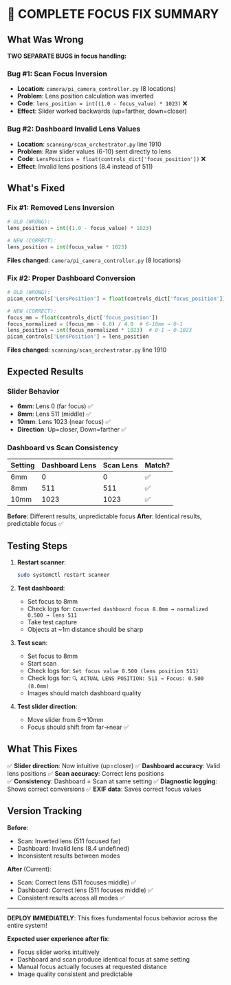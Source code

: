 # 🎯 COMPLETE FOCUS FIX SUMMARY

## What Was Wrong

**TWO SEPARATE BUGS in focus handling:**

### Bug #1: Scan Focus Inversion
- **Location**: `camera/pi_camera_controller.py` (8 locations)
- **Problem**: Lens position calculation was inverted
- **Code**: `lens_position = int((1.0 - focus_value) * 1023)` ❌
- **Effect**: Slider worked backwards (up=farther, down=closer)

### Bug #2: Dashboard Invalid Lens Values
- **Location**: `scanning/scan_orchestrator.py` line 1910  
- **Problem**: Raw slider values (6-10) sent directly to lens
- **Code**: `LensPosition = float(controls_dict['focus_position'])` ❌
- **Effect**: Invalid lens positions (8.4 instead of 511)

## What's Fixed

### Fix #1: Removed Lens Inversion
```python
# OLD (WRONG):
lens_position = int((1.0 - focus_value) * 1023)

# NEW (CORRECT):
lens_position = int(focus_value * 1023)
```

**Files changed**: `camera/pi_camera_controller.py` (8 locations)

### Fix #2: Proper Dashboard Conversion
```python
# OLD (WRONG):
picam_controls['LensPosition'] = float(controls_dict['focus_position'])

# NEW (CORRECT):
focus_mm = float(controls_dict['focus_position'])
focus_normalized = (focus_mm - 6.0) / 4.0  # 6-10mm → 0-1
lens_position = int(focus_normalized * 1023)  # 0-1 → 0-1023
picam_controls['LensPosition'] = lens_position
```

**Files changed**: `scanning/scan_orchestrator.py` line 1910

## Expected Results

### Slider Behavior
- **6mm**: Lens 0 (far focus) ✅
- **8mm**: Lens 511 (middle) ✅  
- **10mm**: Lens 1023 (near focus) ✅
- **Direction**: Up=closer, Down=farther ✅

### Dashboard vs Scan Consistency
| Setting | Dashboard Lens | Scan Lens | Match? |
|---------|---------------|-----------|--------|
| 6mm | 0 | 0 | ✅ |
| 8mm | 511 | 511 | ✅ |
| 10mm | 1023 | 1023 | ✅ |

**Before**: Different results, unpredictable focus
**After**: Identical results, predictable focus ✅

## Testing Steps

1. **Restart scanner**: 
   ```bash
   sudo systemctl restart scanner
   ```

2. **Test dashboard**:
   - Set focus to 8mm
   - Check logs for: `Converted dashboard focus 8.0mm → normalized 0.500 → lens 511`
   - Take test capture
   - Objects at ~1m distance should be sharp

3. **Test scan**:
   - Set focus to 8mm  
   - Start scan
   - Check logs for: `Set focus value 0.500 (lens position 511)`
   - Check logs for: `🔍 ACTUAL LENS POSITION: 511 → Focus: 0.500 (8.0mm)`
   - Images should match dashboard quality

4. **Test slider direction**:
   - Move slider from 6→10mm
   - Focus should shift from far→near ✅

## What This Fixes

✅ **Slider direction**: Now intuitive (up=closer)
✅ **Dashboard accuracy**: Valid lens positions
✅ **Scan accuracy**: Correct lens positions  
✅ **Consistency**: Dashboard = Scan at same setting
✅ **Diagnostic logging**: Shows correct conversions
✅ **EXIF data**: Saves correct focus values

## Version Tracking

**Before**:
- Scan: Inverted lens (511 focused far)
- Dashboard: Invalid lens (8.4 undefined)
- Inconsistent results between modes

**After** (Current):
- Scan: Correct lens (511 focuses middle) ✅
- Dashboard: Correct lens (511 focuses middle) ✅
- Consistent results across all modes ✅

---

**DEPLOY IMMEDIATELY**: This fixes fundamental focus behavior across the entire system!

**Expected user experience after fix**:
- Focus slider works intuitively
- Dashboard and scan produce identical focus at same setting
- Manual focus actually focuses at requested distance
- Image quality consistent and predictable
